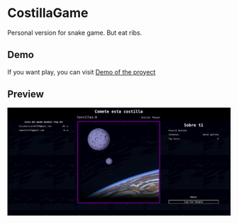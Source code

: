 # CostillaGame
Personal version for snake game. But eat ribs.

## Demo
If you want play, you can visit [Demo of the proyect](https://test-7503a.firebaseapp.com/)

## Preview
![](/src/images/portada.png)

